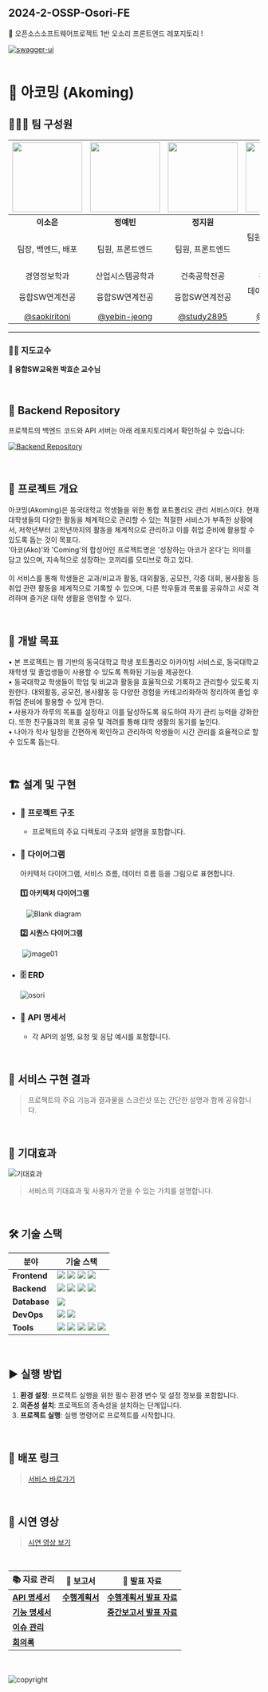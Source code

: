 ## 2024-2-OSSP-Osori-FE
🍊 오픈소스소프트웨어프로젝트 1반 오소리 프론트엔드 레포지토리 !


[![swagger-ui](https://img.shields.io/badge/swagger-ui-green?style=for-the-badge&logo=github)](http://ec2-43-202-20-87.ap-northeast-2.compute.amazonaws.com:8080/swagger-ui/index.html#/)
<br><br>

# 🐘 아코밍 (Akoming)



## 🧑‍🤝‍🧑 팀 구성원

| <img src="https://github.com/user-attachments/assets/4da10aed-14f2-461a-acd6-182c8e4b60ad" width="140" /> | <img src="https://github.com/user-attachments/assets/684e8c19-58a4-47ce-ab4c-5ae0d68a1f2628ddd73adf" width="140" /> | <img src="https://github.com/user-attachments/assets/a80b532e-c2f9-4136-9ebf-f5706ebd29b5" width="140" /> | <img src="https://github.com/user-attachments/assets/0bbeb677-c1ef-4075-944f-e2dac4ecc4fc" width="140" /> |
| :-----------------: | :-----------------: | :-----------------: | :----------------: |
| **이소은**       | **정예빈**       | **정지원**       | **최 민**       |
| 팀장, 백엔드, 배포    | 팀원, 프론트엔드    | 팀원, 프론트엔드    | 팀원, 프론트엔드, 배포, <br/>디자인  |
| 경영정보학과  | 산업시스템공학과      | 건축공학전공    | 경영정보학과     |
| 융합SW연계전공    | 융합SW연계전공    | 융합SW연계전공 | 데이터사이언스연계전공 |
| [@saokiritoni](https://github.com/saokiritoni) | [@yebin-jeong](https://github.com/yebin-jeong) | [@study2895](https://github.com/study2895) | [@Minn-Choi](https://github.com/Minn-Choi) |

---

### 👨‍🏫 지도교수
**📘 융합SW교육원 박효순 교수님**

<br>

## 🔗 Backend Repository

프로젝트의 백엔드 코드와 API 서버는 아래 레포지토리에서 확인하실 수 있습니다:

[![Backend Repository](https://img.shields.io/badge/Backend-Repository-orange?style=for-the-badge&logo=github)](https://github.com/saokiritoni/2024-2-OSSProj-Osori-BE-01/tree/main)


<br>

## 📝 프로젝트 개요

아코밍(Akoming)은 동국대학교 학생들을 위한 통합 포트폴리오 관리 서비스이다. 현재 대학생들의 다양한 활동을 체계적으로 관리할 수 있는 적절한 서비스가 부족한 상황에서, 저학년부터 고학년까지의 활동을 체계적으로 관리하고 이를 취업 준비에 활용할 수 있도록 돕는 것이 목표다. <br>'아코(Ako)'와 'Coming'의 합성어인 프로젝트명은 '성장하는 아코가 온다'는 의미를 담고 있으며, 지속적으로 성장하는 코끼리를 모티브로 하고 있다. <br><br>이 서비스를 통해 학생들은 교과/비교과 활동, 대외활동, 공모전, 각종 대회, 봉사활동 등 취업 관련 활동을 체계적으로 기록할 수 있으며, 다른 학우들과 목표를 공유하고 서로 격려하며 즐거운 대학 생활을 영위할 수 있다.

<br>

## 🎯 개발 목표

• 본 프로젝트는 웹 기반의 동국대학교 학생 포트폴리오 아카이빙 서비스로, 동국대학교 재학생 및 졸업생들이 사용할 수 있도록 특화된 기능을 제공한다.<br>
• 동국대학교 학생들이 학업 및 비교과 활동을 효율적으로 기록하고 관리할수 있도록 지원한다. 대외활동, 공모전, 봉사활동 등 다양한 경험을 카테고리화하여 정리하여 졸업 후 취업 준비에 활용할 수 있게 한다.<br>
• 사용자가 하루의 목표를 설정하고 이를 달성하도록 유도하여 자기 관리 능력을 강화한다. 또한 친구들과의 목표 공유 및 격려를 통해 대학 생활의 동기를
높인다.<br>
• 나아가 학사 일정을 간편하게 확인하고 관리하여 학생들이 시간 관리를 효율적으로 할 수 있도록 돕는다.

<br>

## 🏗 설계 및 구현

- ### 📂 프로젝트 구조
  - 프로젝트의 주요 디렉토리 구조와 설명을 포함합니다.

- ### 🧩 다이어그램
   아키텍처 다이어그램, 서비스 흐름, 데이터 흐름 등을 그림으로 표현합니다.
    #### 1️⃣ 아키텍처 다이어그램
  &nbsp;&nbsp;&nbsp;![Blank diagram](https://github.com/user-attachments/assets/65e85db8-54e2-441d-a143-758e20f9b09b)

    #### 2️⃣ 시퀀스 다이어그램
  
 &nbsp;&nbsp;&nbsp; &nbsp; &nbsp;![image01](https://github.com/user-attachments/assets/7f0c37e1-d403-4241-bbc7-904487b112df)

- ### 🗄 ERD
  ![osori](https://github.com/user-attachments/assets/d90a2ae9-aac0-4ba0-92bf-fd08abee8d4b)


- ### 📑 API 명세서
  - 각 API의 설명, 요청 및 응답 예시를 포함합니다.

<br>

## 🚀 서비스 구현 결과

> 프로젝트의 주요 기능과 결과물을 스크린샷 또는 간단한 설명과 함께 공유합니다.

<br>

## 🌈 기대효과


![기대효과](https://github.com/user-attachments/assets/dd9ea712-bff6-49e6-8082-1051c6cc64ee)


> 서비스의 기대효과 및 사용자가 얻을 수 있는 가치를 설명합니다.

<br>

## 🛠 기술 스택

| **분야**      | **기술 스택**                                                                                                                                                                                                                                                                                                                             |
|---------------|------------------------------------------------------------------------------------------------------------------------------------------------------------------------------------------------------------------------------------------------------------------------------------------------------------------------------------------|
| **Frontend**  | <img src="https://img.shields.io/badge/Vue.js-4FC08D?style=flat-square&logo=Vue.js&logoColor=white"> <img src="https://img.shields.io/badge/Tailwind CSS-06B6D4?style=flat-square&logo=tailwindcss&logoColor=white"> <img src="https://img.shields.io/badge/Axios-5A29E4?style=flat-square&logo=axios&logoColor=white"> <img src="https://img.shields.io/badge/Javascript-F7DF1E?style=flat-square&logo=javascript&logoColor=black"> |
| **Backend**   | <img src="https://img.shields.io/badge/Java-007396?style=flat-square&logo=java&logoColor=white"> <img src="https://img.shields.io/badge/Spring-6DB33F?style=flat-square&logo=spring&logoColor=white"> <img src="https://img.shields.io/badge/Redis-FF4438?style=flat-square&logo=redis&logoColor=white"> <img src="https://img.shields.io/badge/Swagger-85EA2D?style=flat-square&logo=swagger&logoColor=black"> |
| **Database**  | <img src="https://img.shields.io/badge/MySQL-4479A1?style=flat-square&logo=mysql&logoColor=white">                                                                                                                                                                                                                                        |
| **DevOps**    | <img src="https://img.shields.io/badge/AWS-232F3E?style=flat-square&logo=amazonwebservices&logoColor=white"> <img src="https://img.shields.io/badge/Vercel-000000?style=flat-square&logo=vercel&logoColor=white">                                                                                                                       |
| **Tools**     | <img src="https://img.shields.io/badge/Discord-5865F2?style=flat-square&logo=discord&logoColor=white"> <img src="https://img.shields.io/badge/Figma-F24E1E?style=flat-square&logo=figma&logoColor=white"> <img src="https://img.shields.io/badge/Notion-000000?style=flat-square&logo=notion&logoColor=white"> <img src="https://img.shields.io/badge/Github-181717?style=flat-square&logo=github&logoColor=white"> <img src="https://img.shields.io/badge/Git-F05032?style=flat-square&logo=git&logoColor=white"> |


<br>

## ▶ 실행 방법

1. **환경 설정**: 프로젝트 실행을 위한 필수 환경 변수 및 설정 정보를 포함합니다.
2. **의존성 설치**: 프로젝트의 종속성을 설치하는 단계입니다.
3. **프로젝트 실행**: 실행 명령어로 프로젝트를 시작합니다.

<br>

## 🔗 배포 링크

> [서비스 바로가기](#)

<br>

## 🎥 시연 영상

> [시연 영상 보기](#)

<br>

| 📚 **자료 관리**                                    | 📄 **보고서**                                                                 | 📝 **발표 자료**                                                               |
|---------------------------------------------------|------------------------------------------------------------------------------|------------------------------------------------------------------------------|
| [**API 명세서**](https://www.notion.so/API-12db4ba0516b81ec851acf0067da9ba1?pvs=4) | [**수행계획서**](https://github.com/CSID-DGU/2024-2-OSSProj-Osori-FE-01/blob/main/docs/%5BOSSP-2%5D%20%E1%84%8B%E1%85%A9%E1%84%91%E1%85%B3%E1%86%AB%E1%84%89%E1%85%A9%E1%84%89%E1%85%B3SW%E1%84%91%E1%85%B3%E1%84%85%E1%85%A9%E1%84%8C%E1%85%A6%E1%86%A8%E1%84%90%E1%85%B3%20%E1%84%89%E1%85%AE%E1%84%92%E1%85%A2%E1%86%BC%E1%84%80%E1%85%A8%E1%84%92%E1%85%B5%E1%86%A8%E1%84%89%E1%85%A5_%E1%84%8B%E1%85%A9%E1%84%89%E1%85%A9%E1%84%85%E1%85%B5.pdf) | [**수행계획서 발표 자료**](https://github.com/CSID-DGU/2024-2-OSSProj-Osori-FE-01/blob/main/docs/%5BOSSP-2%5D%20%EC%98%A4%ED%94%88%EC%86%8C%EC%8A%A4SW%ED%94%84%EB%A1%9C%EC%A0%9D%ED%8A%B8%20%EC%88%98%ED%96%89%EA%B3%84%ED%9A%8D%EC%84%9C_1%ED%8C%80_%EC%98%A4%EC%86%8C%EB%A6%AC_%EB%B0%9C%ED%91%9C%EC%9E%90%EB%A3%8C.pdf) |
| [**기능 명세서**](https://www.notion.so/12db4ba0516b810bb53bfacb7de892d7?pvs=4)     |                                                                  |      [**중간보고서 발표 자료**](https://github.com/CSID-DGU/2024-2-OSSProj-Osori-FE-01/blob/main/docs/%5BOSSP-2%5D%20%EC%98%A4%ED%94%88%EC%86%8C%EC%8A%A4SW%ED%94%84%EB%A1%9C%EC%A0%9D%ED%8A%B8%20%EC%A4%91%EA%B0%84%EB%B3%B4%EA%B3%A0%EC%84%9C_1%ED%8C%80_%EC%98%A4%EC%86%8C%EB%A6%AC_%EB%B0%9C%ED%91%9C%EC%9E%90%EB%A3%8C-2.pptx)                                                                                 |
| [**이슈 관리**](https://github.com/CSID-DGU/2024-2-OSSProj-Osori-FE-01/issues)       |                                                                              |                                                                                  |
| [**회의록**](https://github.com/CSID-DGU/2024-2-OSSProj-Osori-FE-01/blob/main/docs/%ED%9A%8C%EC%9D%98%EB%A1%9D.md)       |                                                                              |                                                                                  |





<br><br>
![copyright](https://github.com/user-attachments/assets/86e0a1c9-c081-4340-b141-f1cdd5b3d9c6)




